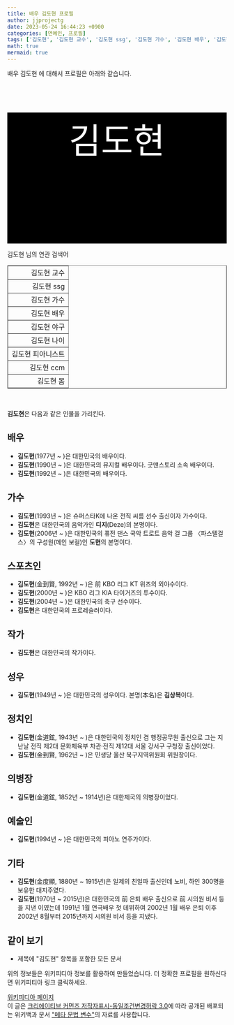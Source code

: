 ```yaml
---
title: 배우 김도현 프로필
author: jjprojectg
date: 2023-05-24 16:44:23 +0900
categories: [연예인, 프로필]
tags: ['김도현', '김도현 교수', '김도현 ssg', '김도현 가수', '김도현 배우', '김도현 야구', '김도현 나이', '김도현 피아니스트', '김도현 ccm', '김도현 봄']
math: true
mermaid: true
---
```


<p>
배우 김도현 에 대해서  프로필은 아래와 같습니다. 
</p>
<div class="textimage_container" style="background-color:black ; width:100%; height:300px; ">
  <p style=" color: white; text-align: center;font-size:80">김도현</p>
</div>
<p>
 김도현 님의 연관 검색어
</p>
<table  border="1" class="dataframe"> <tr style="text-align: right;"> <td> 김도현 교수 </td></tr> <tr style="text-align: right;"> <td> 김도현 ssg </td></tr> <tr style="text-align: right;"> <td> 김도현 가수 </td></tr> <tr style="text-align: right;"> <td> 김도현 배우 </td></tr> <tr style="text-align: right;"> <td> 김도현 야구 </td></tr> <tr style="text-align: right;"> <td> 김도현 나이 </td></tr> <tr style="text-align: right;"> <td> 김도현 피아니스트 </td></tr> <tr style="text-align: right;"> <td> 김도현 ccm </td></tr> <tr style="text-align: right;"> <td> 김도현 봄 </td></tr></table>
<br />
<p><b>김도현</b>은 다음과 같은 인물을 가리킨다.
</p>

<h2>배우</h2>
<ul><li><b>김도현</b>(1977년 ~ )은 대한민국의 배우이다.</li>
<li><b>김도현</b>(1990년 ~ )은 대한민국의 뮤지컬 배우이다. 굿맨스토리 소속 배우이다.</li>
<li><b>김도현</b>(1992년 ~ )은 대한민국의 배우이다.</li></ul>

<h2>가수</h2>
<ul><li><b>김도현</b>(1993년 ~ )은 슈퍼스타K에 나온 전직 씨름 선수 출신이자 가수이다.</li>
<li><b>김도현</b>은 대한민국의 음악가인 <b>디지</b>(Deze)의 본명이다.</li>
<li><b>김도현</b>(2006년 ~ )은 대한민국의 퓨전 댄스 국악 트로트 음악 걸 그룹 〈파스텔걸스〉의 구성원(메인 보컬)인 <b>도현</b>의 본명이다.</li></ul>

<h2>스포츠인</h2>
<ul><li><b>김도현</b>(金到賢, 1992년 ~ )은 前 KBO 리그 KT 위즈의 외야수이다.</li>
<li><b>김도현</b>(2000년 ~ )은 KBO 리그 KIA 타이거즈의 투수이다.</li>
<li><b>김도현</b>(2004년 ~ )은 대한민국의 축구 선수이다.</li>
<li><b>김도현</b>은 대한민국의 프로레슬러이다.</li></ul>

<h2>작가</h2>
<ul><li><b>김도현</b>은 대한민국의 작가이다.</li></ul>

<h2>성우</h2>
<ul><li><b>김도현</b>(1949년 ~ )은 대한민국의 성우이다. 본명(本名)은 <b>김상복</b>이다.</li></ul>

<h2>정치인</h2>
<ul><li><b>김도현</b>(金道鉉, 1943년 ~ )은 대한민국의 정치인 겸 행정공무원 출신으로 그는 지난날 전직 제2대 문화체육부 차관·전직 제12대 서울 강서구 구청장 출신이었다.</li>
<li><b> 김도현</b>(金到賢, 1962년 ~ )은 민생당 울산 북구지역위원회 위원장이다.</li></ul>

<h2>의병장</h2>
<ul><li><b>김도현</b>(金道鉉, 1852년 ~ 1914년)은 대한제국의 의병장이었다.</li></ul>

<h2>예술인</h2>
<ul><li><b>김도현</b>(1994년 ~ )은 대한민국의 피아노 연주가이다.</li></ul>

<h2>기타</h2>
<ul><li><b>김도현</b>(金度顯, 1880년 ~ 1915년)은 일제의 친일파 출신인데 노비, 하인 300명을 보유한 대지주였다.</li>
<li><b>김도현</b>(1970년 ~ 2015년)은 대한민국의 前 은퇴 배우 출신으로 前 시의원 비서 등을 지낸 이였는데 1991년 1월 연극배우 첫 데뷔하여 2002년 1월 배우 은퇴 이후 2002년 8월부터 2015년까지 시의원 비서 등을 지냈다.</li></ul>

<h2>같이 보기</h2>
<ul><li><span>제목에 "김도현" 항목을 포함한 모든 문서</span></li></ul>
<p>
위의 정보들은 위키피디아 정보를 활용하여 만들었습니다. 
더 정확한 프로필을 원하신다면 위키피티아 링크 클릭하세요. 
</p>
<a href="https://ko.wikipedia.org/wiki/김도현" >위키피디아 페이지 </a>


<footer>
이 글은 <a href="https://creativecommons.org/licenses/by-sa/3.0/">크리에이티브 커먼즈 저작자표시-동일조건변경허락 3.0</a>에 따라 공개된 배포되는 위키백과 문서 <a href="https://ko.wikipedia.org/wiki/메타_문법_변수">"메타 문법 변수"</a>의 자료를 사용합니다.
</footer>
